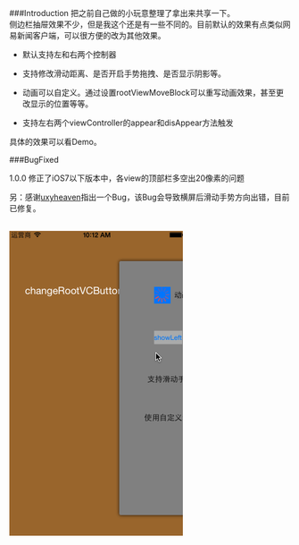 ###Introduction
把之前自己做的小玩意整理了拿出来共享一下。  
侧边栏抽屉效果不少，但是我这个还是有一些不同的。目前默认的效果有点类似网易新闻客户端，可以很方便的改为其他效果。

* 默认支持左和右两个控制器

* 支持修改滑动距离、是否开启手势拖拽、是否显示阴影等。

* 动画可以自定义。通过设置rootViewMoveBlock可以重写动画效果，甚至更改显示的位置等等。  
* 支持左右两个viewController的appear和disAppear方法触发

具体的效果可以看Demo。

###BugFixed  

1.0.0  修正了iOS7以下版本中，各view的顶部栏多空出20像素的问题

另：感谢[uxyheaven](https://github.com/uxyheaven/XYQuickDevelop)指出一个Bug，该Bug会导致横屏后滑动手势方向出错，目前已修复。
<br><br>


![YRSideViewController](YRSideViewController动画图.gif)
